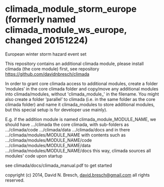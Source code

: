 climada_module_storm_europe (formerly named climada_module_ws_europe, changed 20151224)
===========================

European winter storm hazard event set

This repository contains an additional climada module, please install climada (the core module) first, see repository https://github.com/davidnbresch/climada

In order to grant core climada access to additional modules, create a folder ‘modules’ in the core climada folder and copy/move any additional modules into climada/modules, without 
'climada_module_' in the filename. You might also create a folder ‘parallel’ to climada (i.e. in the same folder as the core climada folder) and name it climada_modules to store additional modules, but this special setup is for developer use mainly).

E.g. if the addition module is named climada_module_MODULE_NAME, we should have
.../climada the core climada, with sub-folders as
.../climada/code
.../climada/data
.../climada/docs
and in there
.../climada/modules/MODULE_NAME with contents such as 
.../climada/modules/MODULE_NAME/code
.../climada/modules/MODULE_NAME/data
.../climada/modules/MODULE_NAME/docs
this way, climada sources all modules' code upon startup

see climada/docs/climada_manual.pdf to get started

copyright (c) 2014, David N. Bresch, david.bresch@gmail.com all rights reserved.
